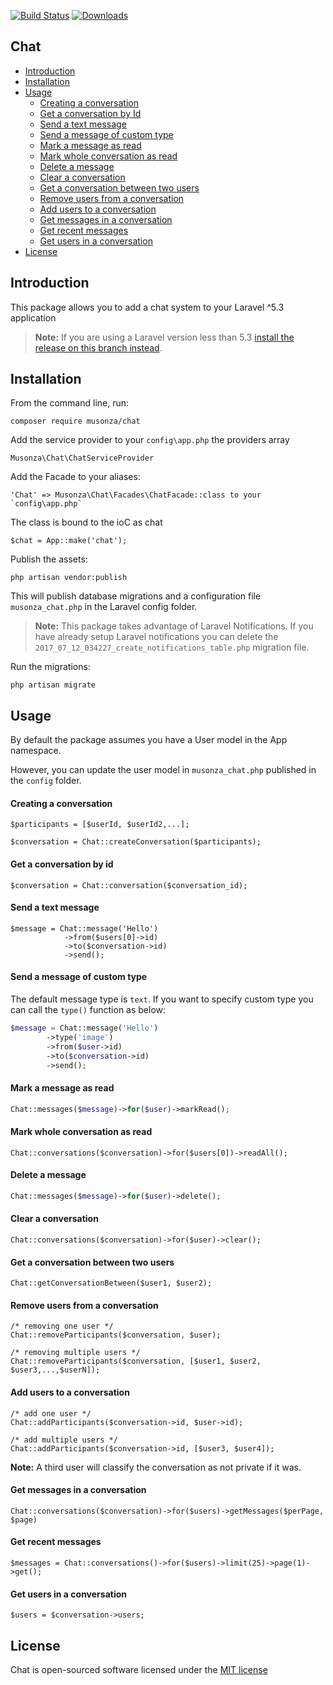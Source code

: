 [![Build Status](https://travis-ci.org/musonza/chat.svg?branch=master)](https://travis-ci.org/musonza/chat)
[![Downloads](https://img.shields.io/packagist/dt/musonza/chat.svg?style=flat-square)](https://packagist.org/packages/musonza/chat)
## Chat 

- [Introduction](#introduction)
- [Installation](#installation)
- [Usage](#usage)
  - [Creating a conversation](#creating-a-conversation)
  - [Get a conversation by Id](#get-a-conversation-by-id)
  - [Send a text message](#send-a-text-message)
  - [Send a message of custom type](#send-a-message-of-custom-type)
  - [Mark a message as read](#mark-a-message-as-read)
  - [Mark whole conversation as read](#mark-whole-conversation-as-read)
  - [Delete a message](#delete-a-message)
  - [Clear a conversation](#clear-a-conversation)
  - [Get a conversation between two users](#get-a-conversation-between-two-users)
  - [Remove users from a conversation](#remove-users-from-a-conversation)
  - [Add users to a conversation](#add-users-to-a-conversation)
  - [Get messages in a conversation](#get-messages-in-a-conversation)
  - [Get recent messages](#get-recent-messages)
  - [Get users in a conversation](#get-users-in-a-conversation)
- [License](#license)

## Introduction

This package allows you to add a chat system to your Laravel ^5.3 application

> **Note:** If you are using a Laravel version less than 5.3 [install the release on this branch instead](https://github.com/musonza/chat/tree/1.0).

## Installation

From the command line, run:

```
composer require musonza/chat
```

Add the service provider to your `config\app.php` the providers array

```
Musonza\Chat\ChatServiceProvider
```

Add the Facade to your aliases:

```
'Chat' => Musonza\Chat\Facades\ChatFacade::class to your `config\app.php`
```

The class is bound to the ioC as chat

```
$chat = App::make('chat');
```

Publish the assets:

```
php artisan vendor:publish
```

This will publish database migrations and a configuration file `musonza_chat.php` in the Laravel config folder.

> **Note:** This package takes advantage of Laravel Notifications. 
If you have already setup Laravel notifications you can delete the `2017_07_12_034227_create_notifications_table.php` migration file.

Run the migrations:

```
php artisan migrate
```

## Usage

By default the package assumes you have a User model in the App namespace. 

However, you can update the user model in `musonza_chat.php` published in the `config` folder.

#### Creating a conversation
```
$participants = [$userId, $userId2,...];

$conversation = Chat::createConversation($participants); 
```

#### Get a conversation by id
```
$conversation = Chat::conversation($conversation_id);
```

#### Send a text message

```{php}
$message = Chat::message('Hello')
            ->from($users[0]->id)
            ->to($conversation->id)
            ->send(); 
```
#### Send a message of custom type

The default message type is `text`. If you want to specify custom type you can call the `type()` function as below:

```php
$message = Chat::message('Hello')
		->type('image')
		->from($user->id)
		->to($conversation->id)
		->send(); 
```


#### Mark a message as read

```php
Chat::messages($message)->for($user)->markRead();
```

#### Mark whole conversation as read

```
Chat::conversations($conversation)->for($users[0])->readAll();
```	

#### Delete a message

```php
Chat::messages($message)->for($user)->delete();
```

#### Clear a conversation

```
Chat::conversations($conversation)->for($user)->clear();
```

#### Get a conversation between two users

```
Chat::getConversationBetween($user1, $user2);
```

#### Remove users from a conversation

```
/* removing one user */
Chat::removeParticipants($conversation, $user);
```

```
/* removing multiple users */
Chat::removeParticipants($conversation, [$user1, $user2, $user3,...,$userN]);
```

#### Add users to a conversation

```
/* add one user */
Chat::addParticipants($conversation->id, $user->id); 
```

```
/* add multiple users */
Chat::addParticipants($conversation->id, [$user3, $user4]);
```

<b>Note:</b> A third user will classify the conversation as not private if it was.


#### Get messages in a conversation

```
Chat::conversations($conversation)->for($users)->getMessages($perPage, $page)
```

#### Get recent messages 

```
$messages = Chat::conversations()->for($users)->limit(25)->page(1)->get();
```

#### Get users in a conversation

```
$users = $conversation->users;
```

## License

Chat is open-sourced software licensed under the [MIT license](http://opensource.org/licenses/MIT)



